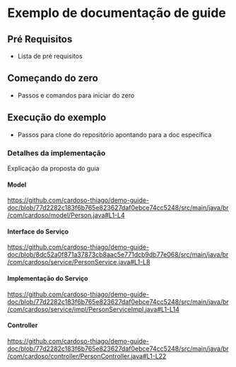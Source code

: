 # Exemplo de documentação de guide

## Pré Requisitos

* Lista de pré requisitos

## Começando do zero

* Passos e comandos para iniciar do zero

## Execução do exemplo

* Passos para clone do repositório apontando para a doc específica

### Detalhes da implementação

Explicação da proposta do guia

#### Model

https://github.com/cardoso-thiago/demo-guide-doc/blob/77d2282c183f6b765e823627daf0ebce74cc5248/src/main/java/br/com/cardoso/model/Person.java#L1-L4

#### Interface do Serviço

https://github.com/cardoso-thiago/demo-guide-doc/blob/8dc52a0f871a37873cb8aac5e771dcb9db77e068/src/main/java/br/com/cardoso/service/PersonService.java#L1-L8

#### Implementação do Serviço

https://github.com/cardoso-thiago/demo-guide-doc/blob/77d2282c183f6b765e823627daf0ebce74cc5248/src/main/java/br/com/cardoso/service/impl/PersonServiceImpl.java#L1-L14

#### Controller

https://github.com/cardoso-thiago/demo-guide-doc/blob/77d2282c183f6b765e823627daf0ebce74cc5248/src/main/java/br/com/cardoso/controller/PersonController.java#L1-L22
